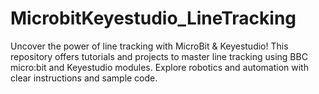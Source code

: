 # MicrobitKeyestudio_LineTracking
Uncover the power of line tracking with MicroBit &amp; Keyestudio! This repository offers tutorials and projects to master line tracking using BBC micro:bit and Keyestudio modules. Explore robotics and automation with clear instructions and sample code.
